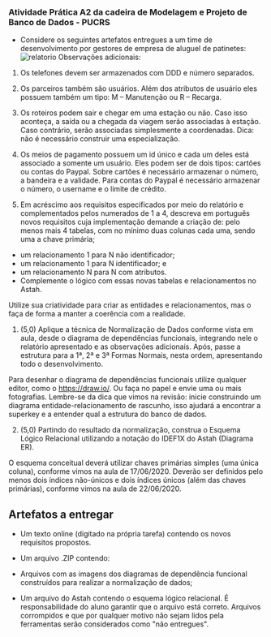 
### Atividade Prática A2 da cadeira de Modelagem e Projeto de Banco de Dados - PUCRS

* Considere os seguintes artefatos entregues a um time de desenvolvimento por gestores de empresa de aluguel de patinetes:
![relatorio](https://user-images.githubusercontent.com/18580532/86480743-fa0f4b00-bd24-11ea-92c6-1218d26cfb7b.png)
Observações adicionais:

1. Os telefones devem ser armazenados com DDD e número separados.

2. Os parceiros também são usuários. Além dos atributos de usuário eles possuem também um tipo: M – Manutenção ou R – Recarga.

3. Os roteiros podem sair e chegar em uma estação ou não. Caso isso aconteça, a saída ou a chegada da viagem serão associadas à estação. Caso contrário, serão associadas simplesmente a coordenadas. Dica: não é necessário construir uma especialização.

4. Os meios de pagamento possuem um id único e cada um deles está associado a somente um usuário. Eles podem ser de dois tipos: cartões ou contas do Paypal. Sobre cartões é necessário armazenar o número, a bandeira e a validade. Para contas do Paypal é necessário armazenar o número, o username e o limite de crédito.

5. Em acréscimo aos requisitos especificados por meio do relatório e complementados pelos numerados de 1 a 4, descreva em português novos requisitos cuja implementação demande a criação de:
pelo menos mais 4 tabelas, com no mínimo duas colunas cada uma, sendo uma a chave primária;

* um relacionamento 1 para N não identificador;
* um relacionamento 1 para N identificador; e
* um relacionamento N para N com atributos.
* Complemente o lógico com essas novas tabelas e relacionamentos no Astah.

Utilize sua criatividade para criar as entidades e relacionamentos, mas o faça de forma a manter a coerência com a realidade.

1. (5,0) Aplique a técnica de Normalização de Dados conforme vista em aula, desde o diagrama de dependências funcionais, integrando nele o relatório apresentado e as observações adicionais. Após, passe a estrutura para a 1ª, 2ª e 3ª Formas Normais, nesta ordem, apresentando todo o desenvolvimento.

Para desenhar o diagrama de dependências funcionais utilize qualquer editor, como o https://draw.io/. Ou faça no papel e envie uma ou mais fotografias.
Lembre-se da dica que vimos na revisão: inicie construindo um diagrama entidade-relacionamento de rascunho, isso ajudará a encontrar a superkey e a entender qual a estrutura do banco de dados.

2. (5,0) Partindo do resultado da normalização, construa o Esquema Lógico Relacional utilizando a notação do IDEF1X do Astah (Diagrama ER).

O esquema conceitual deverá utilizar chaves primárias simples (uma única coluna), conforme vimos na aula de 17/06/2020.
Deverão ser definidos pelo menos dois índices não-únicos e dois índices únicos (além das chaves primárias), conforme vimos na aula de 22/06/2020.

## Artefatos a entregar

* Um texto online (digitado na própria tarefa) contendo os novos requisitos propostos.

* Um arquivo .ZIP contendo:

* Arquivos com as imagens dos diagramas de dependência funcional construídos para realizar a normalização de dados;

* Um arquivo do Astah contendo o esquema lógico relacional. É responsabilidade do aluno garantir que o arquivo está correto. Arquivos corrompidos e que por qualquer motivo não sejam lidos pela ferramentas serão considerados como "não entregues".
